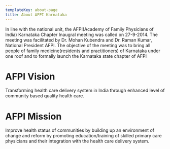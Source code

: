 ```yaml
---
templateKey: about-page
title: About AFPI Karnataka
---
```


In line with the national unit, the AFPI(Academy of Family Physicians of India) Karnataka Chapter Inaugral meeting was called on 27-9-2014. The meeting was facilitated by Dr. Mohan Kubendra and Dr. Raman Kumar, National President AFPI. The objective of the meeting was to bring all people of family medicine(residents and practitioners) of Karnataka under one roof and to formally launch the Karnataka state chapter of AFPI 

# AFPI Vision

Transforming health care delivery system in India through enhanced level of community based quality health care.

# AFPI Mission

Improve health status of communities by building up an environment of change and reform by promoting education/training of skilled primary care physicians and their integration with the health care delivery system.

